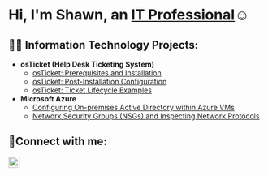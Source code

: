 <h1>Hi, I'm Shawn, an <a href="https://linkedin.com/in/shawn-wint-801646246/">IT Professional</a>☺</h1>

<h2>👨‍💻 Information Technology Projects:</h2>

- <b>osTicket (Help Desk Ticketing System)</b>
  - [osTicket: Prerequisites and Installation](https://github.com/ShawnWintIT/osticket-prereqs)
  - [osTicket: Post-Installation Configuration](https://github.com/ShawnWintIT/post-install-config)
  - [osTicket: Ticket Lifecycle Examples](https://github.com/ShawnWintIT/ticket-lifecycle)
- <b>Microsoft Azure</b>
  - [Configuring On-premises Active Directory within Azure VMs](https://github.com/ShawnWintIT/configure-ad)
  - [Network Security Groups (NSGs) and Inspecting Network Protocols](https://github.com/ShawnWintIT/azure-network-protocols)

<h2>🤳Connect with me:</h2>

[<img align="left" alt="Josh | LinkedIn" width="22px" src="https://cdn.jsdelivr.net/npm/simple-icons@v3/icons/linkedin.svg" />][linkedin]


[linkedin]: https://linkedin.com/in/shawn-wint-801646246/
